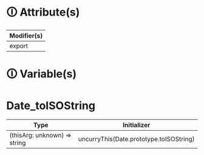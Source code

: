 # &#128712; Attribute(s)

| Modifier(s)                            |
|----------------------------------------|
| export |

# &#128712; Variable(s)

# Date_toISOString

| Type                        | Initializer                       |
|-----------------------------|-----------------------------------|
| (thisArg: unknown) =&gt; string | uncurryThis(Date.prototype.toISOString) |